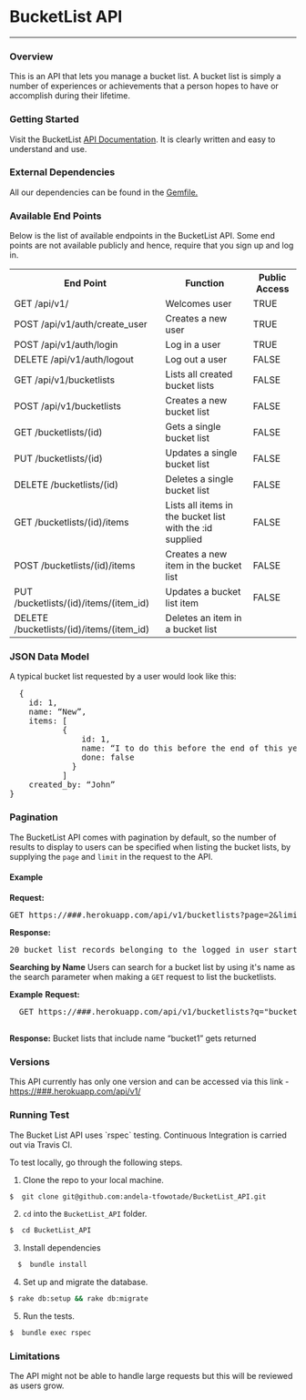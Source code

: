 <h1>BucketList API</h1>
<hr />

<h3>Overview</h3>

This is an API that lets you manage a bucket list. A bucket list is simply a number of experiences or achievements that a person hopes to have or accomplish during their lifetime.

<h3>Getting Started</h3>

Visit the BucketList <a href="https://###.herokuapp.com">API Documentation</a>. It is clearly written and easy to understand and use.
  
<h3>External Dependencies</h3>

All our dependencies can be found in the <a href="https://github.com/andela-tfowotade/cutit/blob/master/Gemfile">Gemfile.</a>

<h3>Available End Points</h3>
Below is the list of available endpoints in the BucketList API. Some end points are not available publicly and hence, require that you sign up and log in.

<table>
<tr>
  <th>End Point</th>
  <th>Function</th>
  <th>Public Access</th>
</tr>

<tr>
  <td>GET /api/v1/</td>
  <td>Welcomes user</td>
  <td>TRUE</td>
</tr>

<tr>
  <td>POST /api/v1/auth/create_user</td>
  <td>Creates a new user</td>
  <td>TRUE</td>
</tr>

<tr>
  <td>POST /api/v1/auth/login</td>
  <td>Log in a user</td>
  <td>TRUE</td>
</tr>

<tr>
  <td>DELETE /api/v1/auth/logout</td>
  <td>Log out a user</td>
  <td>FALSE</td>
</tr>

<tr>
  <td>GET /api/v1/bucketlists</td>
  <td>Lists all created bucket lists</td>
  <td>FALSE</td>
</tr>

<tr>
  <td>POST /api/v1/bucketlists</td>
  <td>Creates a new bucket list</td>
  <td>FALSE</td>
</tr>

<tr>
  <td>GET /bucketlists/(id)</td>
  <td>Gets a single bucket list</td>
  <td>FALSE</td>
</tr>

<tr>
  <td>PUT /bucketlists/(id)</td>
  <td>Updates a single bucket list</td>
  <td>FALSE</td>
</tr>

<tr>
  <td>DELETE /bucketlists/(id)</td>
  <td>Deletes a single bucket list</td>
  <td>FALSE</td>
</tr>

<tr>
  <td>GET /bucketlists/(id)/items</td>
  <td>Lists all items in the bucket list with the :id supplied</td>
  <td>FALSE</td>
</tr>

<tr>
  <td>POST /bucketlists/(id)/items</td>
  <td>Creates a new item in the bucket list</td>
  <td>FALSE</td>
</tr>

<tr>
  <td>PUT /bucketlists/(id)/items/(item_id)</td>
  <td>Updates a bucket list item</td>
  <td>FALSE</td>
</tr>

<tr>
  <td>DELETE /bucketlists/(id)/items/(item_id)</td>
  <td>Deletes an item in a bucket list</td>
</tr>
</table>

<h3>JSON Data Model</h3>
A typical bucket list requested by a user would look like this:
<pre>
  {
    id: 1,
    name: “New”,
    items: [
           {
               id: 1,
               name: “I to do this before the end of this year”,
               done: false
             }
           ]
    created_by: “John”
}
</pre>

<h3> Pagination </h3>
The BucketList API comes with pagination by default, so the number of results to display to users can be specified when listing the bucket lists, by supplying the <code>page</code> and <code>limit</code> in the request to the API. 

<h4>Example</h4>
<b>Request:</b>
<pre>
GET https://###.herokuapp.com/api/v1/bucketlists?page=2&limit=20
</pre>

<b>Response:</b>
<pre>
20 bucket list records belonging to the logged in user starting from the 21st gets returned. 
</pre>

<b>Searching by Name</b>
Users can search for a bucket list by using it's name as the search parameter when making a <code>GET</code> request to list the bucketlists.

<b>Example</b>
<b>Request:</b>
 <pre>
  GET https://###.herokuapp.com/api/v1/bucketlists?q="bucket1"
 </pre>

<b>Response:</b>
Bucket lists that include name “bucket1” gets returned

<h3> Versions</h3>
This API currently has only one version and can be accessed via this link - <a href="https://###.herokuapp.com/api/v1/">https://###.herokuapp.com/api/v1/</a>

<h3>Running Test</h3>
The Bucket List API uses `rspec` testing. Continuous Integration is carried out via Travis CI. 

To test locally, go through the following steps.

1. Clone the repo to your local machine.

  ```bash
  $  git clone git@github.com:andela-tfowotade/BucketList_API.git
  ```

2. `cd` into the `BucketList_API` folder.

  ```bash
  $  cd BucketList_API
  ```
3. Install dependencies

  ```bash
    $  bundle install
  ```

4. Set up and migrate the database.

```bash
$ rake db:setup && rake db:migrate
```

5. Run the tests.

```bash
$  bundle exec rspec
``` 

<h3>Limitations</h3>
The API might not be able to handle large requests but this will be reviewed as users grow.